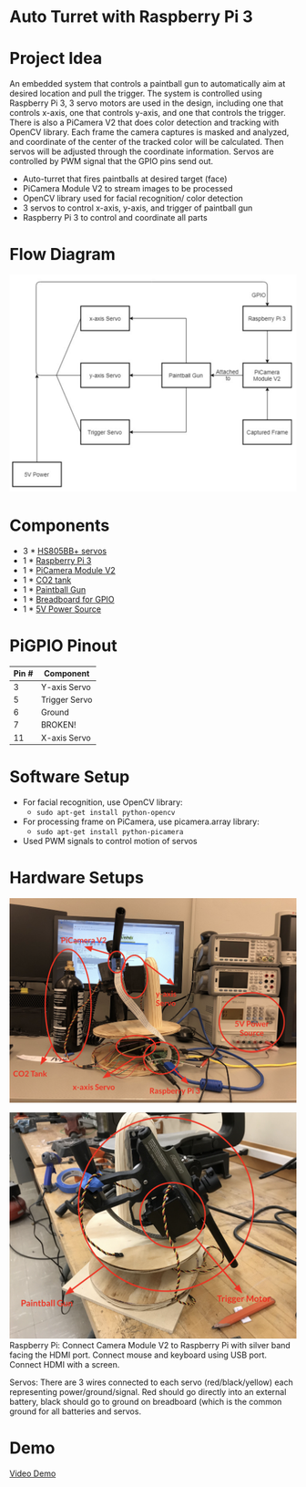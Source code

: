 # Auto Turret with Raspberry Pi 3
# Project Idea
An embedded system that controls a paintball gun to automatically aim at desired location and pull the trigger. The system is controlled using Raspberry Pi 3, 3 servo motors are used in the design, including one that controls x-axis, one that controls y-axis, and one that controls the trigger. There is also a PiCamera V2 that does color detection and tracking with OpenCV library. Each frame the camera captures is masked and analyzed, and coordinate of the center of the tracked color will be calculated. Then servos will be adjusted through the coordinate information. Servos are controlled by PWM signal that the GPIO pins send out.
* Auto-turret that fires paintballs at desired target (face)
* PiCamera Module V2 to stream images to be processed
* OpenCV library used for facial recognition/ color detection
* 3 servos to control x-axis, y-axis, and trigger of paintball gun
* Raspberry Pi 3 to control and coordinate all parts

# Flow Diagram
![](/flow_diagram.png)

# Components
* 3 * [HS805BB+ servos](https://hitecrcd.com/products/servos/giant-servos/analog-giant-servos/hs-805bb/product)
* 1 * [Raspberry Pi 3](https://www.raspberrypi.org/products/raspberry-pi-3-model-b/)
* 1 * [PiCamera Module V2](https://www.raspberrypi.org/products/camera-module-v2/)
* 1 * [CO2 tank](https://www.tippmannparts.com/Tippmann-20oz-CO2-Bottle-p/8270.htm)
* 1 * [Paintball Gun](http://www.valken.com/Marker-V-TAC-GT-50-50-caliber)
* 1 * [Breadboard for GPIO](https://www.amazon.com/Qunqi-point-Experiment-Breadboard-5-5%C3%978-2%C3%970-85cm/dp/B0135IQ0ZC/ref=asc_df_B0135IQ0ZC/?tag=hyprod-20&linkCode=df0&hvadid=198091709182&hvpos=1o6&hvnetw=g&hvrand=1395503657577470532&hvpone=&hvptwo=&hvqmt=&hvdev=c&hvdvcmdl=&hvlocint=&hvlocphy=9010932&hvtargid=pla-407203040794&psc=1)
* 1 * [5V Power Source](https://www.adafruit.com/product/1959)

# PiGPIO Pinout
Pin #  | Component
------------- | -------------
3  | Y-axis Servo
5  | Trigger Servo
6  | Ground
7  | BROKEN!
11 | X-axis Servo

# Software Setup
* For facial recognition, use OpenCV  library: 
  * `sudo apt-get install python-opencv`
* For processing frame on PiCamera, use picamera.array library: 
  * `sudo apt-get install python-picamera`
* Used PWM signals to control motion of servos


# Hardware Setups
![](/hardware_setup1.png)

![](/hardware_setup2.png)
Raspberry Pi:
Connect Camera Module V2 to Raspberry Pi with silver band facing the HDMI port. Connect mouse and keyboard using USB port. Connect HDMI with a screen.

Servos:
There are 3 wires connected to each servo (red/black/yellow) each representing power/ground/signal. Red should go directly into an external battery, black should go to ground on breadboard (which is the common ground for all batteries and servos.

# Demo
[Video Demo](https://www.youtube.com/watch?v=N5QmZ92uvUo)
